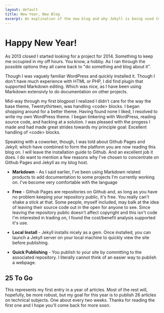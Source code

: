 ```yaml
---
layout: default
title: New Year, New Blog
excerpt: An explination of the new blog and why Jekyll is being used to deploy it.
---
```

# Happy New Year!

As 2013 closed I started looking for a project for 2014.  Something to keep me occupied in my off hours.  You know, a hobby.  As I ran through the possible options they all came back to \"do something and blog about it\".

Though I was vaguely familiar WordPress and quickly installed it.  Though I don\'t have much experience with HTML or PHP, I did find plugin that supported Markdown editing.  Which was nice, as I have been using Markdown extensivly to do documentation on other projects.

Mid-way through my first blogpost I realized I didn\'t care for the way the base theme, Twentythirteen, was handling &lt;code> blocks.  I began shopping around for a better theme.  Having found none I liked, I resolved to write my own WordPress theme.  I began tinkering with WordPress, reading source code, and hacking at a solution.  I was pleased with the progess I made and had made great strides towards my principle goal: Excellent handling of &lt;code> blocks.

Speaking with a coworker, though, I was told about Github Pages and Jekyll; which have combined to form the platform you are now reading this blog on.  I will leave the installation guide to Github.  And an excellent job it does.  I do want to mention a few reasons why I\'ve chosen to concentrate on Github Pages and Jekyll as my blog host.

* **Markdown** - As I said earlier, I\'ve been using Markdown related products to add documentation to some projects I\'m currently working on.  I\'ve become very comfortable with the language

* **Free** - Github Pages are repositories on Github and, as long as you have no problem keeping your repository public, it\'s free.  You really can\'t shake a stick at that.  Some people, myself included, may balk at the idea of leaving their source code out in the open for anyone to see.  Since leaving the repository public doesn\'t affect copyright and this isn\'t code I\'m interested in trading on, I found the cost/benefit analysis supported it\'s use.

* **Local Install** - Jekyll installs nicely as a gem.  Once installed, you can launch a Jekyll server on your local machine to quickly view the site before publishing.

* **Quick Publishing** - You publish to your site by committing to the associated repository.  I literally cannot think of an easier way to publish a webpage.

## 25 To Go

This represents my first entry in a year of articles.  Most of the rest will, hopefully, be more robust, but my goal for this year is to publish 26 articles on technical subjects.  One about every two weeks.  Thanks for reading the first one and I hope you\'ll come back for more soon.
